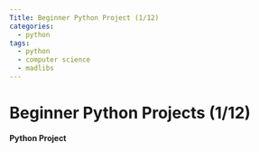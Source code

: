 ```yaml
---
Title: Beginner Python Project (1/12)
categories:
  - python
tags:
  - python
  - computer science
  - madlibs
---
```




# Beginner Python Projects (1/12)

**Python Project**
